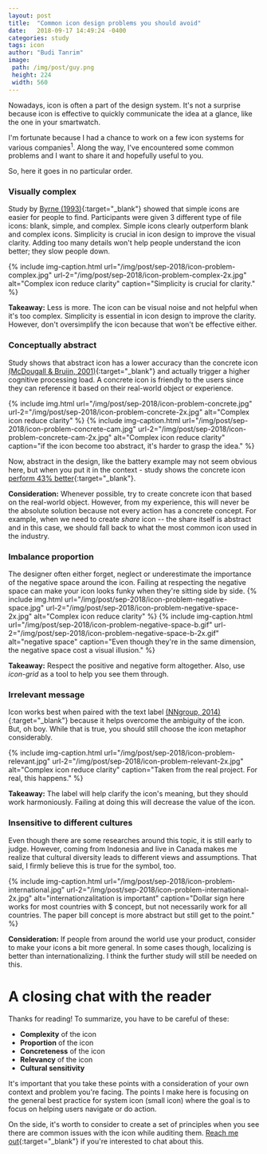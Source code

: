 ```yaml
---
layout: post
title:  "Common icon design problems you should avoid"
date:   2018-09-17 14:49:24 -0400
categories: study
tags: icon
author: "Budi Tanrim"
image:
 path: /img/post/guy.png
 height: 224
 width: 560
---
```


Nowadays, icon is often a part of the design system. It's not a surprise because icon is effective to quickly communicate the idea at a glance, like the one in your smartwatch.

I'm fortunate because I had a chance to work on a few icon systems for various companies<sup>1</sup>. Along the way, I've encountered some common problems and I want to share it and hopefully useful to you. 

So, here it goes in no particular order.

<!-- ![image](/img/post/guy.png) -->
<!-- {% include img.html url="/img/post/guy.png" url-2="/img/post/guy-2.png" description="guy" %} -->

### Visually complex
Study by [Byrne (1993)][complex]{:target="_blank"} showed that simple icons are easier for people to find. Participants were given 3 different type of file icons: blank, simple, and complex. Simple icons clearly outperform blank and complex icons. Simplicity is crucial in icon design to improve the visual clarity. Adding too many details won't help people understand the icon better; they slow people down.

{% include img-caption.html url="/img/post/sep-2018/icon-problem-complex.jpg" url-2="/img/post/sep-2018/icon-problem-complex-2x.jpg" alt="Complex icon reduce clarity" caption="Simplicity is crucial for clarity." %}

**Takeaway:** Less is more. The icon can be visual noise and not helpful when it's too complex. Simplicity is essential in icon design to improve the clarity. However, don't oversimplify the icon because that won't be effective either.


### Conceptually abstract
Study shows that abstract icon has a lower accuracy than the concrete icon [(McDougall & Bruijn, 2001)][mcdougall]{:target="_blank"} and actually trigger a higher cognitive processing load. A concrete icon is friendly to the users since they can reference it based on their real-world object or experience.

{% include img.html url="/img/post/sep-2018/icon-problem-concrete.jpg" url-2="/img/post/sep-2018/icon-problem-concrete-2x.jpg" alt="Complex icon reduce clarity" %}
{% include img-caption.html url="/img/post/sep-2018/icon-problem-concrete-cam.jpg" url-2="/img/post/sep-2018/icon-problem-concrete-cam-2x.jpg" alt="Complex icon reduce clarity" caption="if the icon become too abstract, it's harder to grasp the idea." %}

Now, abstract in the design, like the battery example may not seem obvious here, but when you put it in the context - study shows the concrete icon [perform 43% better][icon-concreteness]{:target="_blank"}.

**Consideration:** Whenever possible, try to create concrete icon that based on the real-world object. However, from my experience, this will never be the absolute solution because not every action has a concrete concept. For example, when we need to create _share_ icon -- the share itself is abstract and in this case, we should fall back to what the most common icon used in the industry.

### Imbalance proportion
The designer often either forget, neglect or underestimate the importance of the negative space around the icon. Failing at respecting the negative space can make your icon looks funky when they're sitting side by side.
{% include img.html url="/img/post/sep-2018/icon-problem-negative-space.jpg" url-2="/img/post/sep-2018/icon-problem-negative-space-2x.jpg" alt="Complex icon reduce clarity" %}
{% include img-caption.html url="/img/post/sep-2018/icon-problem-negative-space-b.gif" url-2="/img/post/sep-2018/icon-problem-negative-space-b-2x.gif" alt="negative space" caption="Even though they're in the same dimension, the negative space cost a visual illusion." %}

**Takeaway:** Respect the positive and negative form altogether. Also, use _icon-grid_ as a tool to help you see them through.


### Irrelevant message
Icon works best when paired with the text label [(NNgroup, 2014)][nngroup-research]{:target="_blank"} because it helps overcome the ambiguity of the icon.
But, oh boy. While that is true, you should still choose the icon metaphor considerably.

{% include img-caption.html url="/img/post/sep-2018/icon-problem-relevant.jpg" url-2="/img/post/sep-2018/icon-problem-relevant-2x.jpg" alt="Complex icon reduce clarity" caption="Taken from the real project. For real, this happens." %}

**Takeaway:** The label will help clarify the icon's meaning, but they should work harmoniously. Failing at doing this will decrease the value of the icon.

### Insensitive to different cultures
Even though there are some researches around this topic, it is still early to judge. However, coming from Indonesia and live in Canada makes me realize that cultural diversity leads to different views and assumptions. That said, I firmly believe this is true for the symbol, too.

{% include img-caption.html url="/img/post/sep-2018/icon-problem-international.jpg" url-2="/img/post/sep-2018/icon-problem-international-2x.jpg" alt="internationzalitation is important" caption="Dollar sign here works for most countries with $ concept, but not necessarily work for all countries. The paper bill concept is more abstract but still get to the point." %}

**Consideration:** If people from around the world use your product, consider to make your icons a bit more general. In some cases though, localizing is better than internationalizing. I think the further study will still be needed on this.

# A closing chat with the reader
Thanks for reading! To summarize, you have to be careful of these:
- **Complexity** of the icon
- **Proportion** of the icon
- **Concreteness** of the icon
- **Relevancy** of the icon
- **Cultural sensitivity**

It's important that you take these points with a consideration of your own context and problem you're facing. The points I make here is focusing on the general best practice for system icon (small icon) where the goal is to focus on helping users navigate or do action.

On the side, it's worth to consider to create a set of principles when you see there are common issues with the icon while auditing them. [Reach me out][buditwitter]{:target="_blank"} if you're interested to chat about this.

[complex]: https://www.researchgate.net/publication/2466259_Using_Icons_to_Find_Documents_Simplicity_Is_Critical
[nngroup-research]: https://www.nngroup.com/articles/icon-usability/
[mcdougall]: https://www.researchgate.net/publication/12797317_Measuring_symbol_and_icon_characteristics_Norms_for_concreteness_complexity_meaningfulness_familiarity_and_semantic_distance_for_239_symbols
[concrete]: http://www.comm.rwth-aachen.de/files/effects_of_icon_concreteness.pdf
[icon-concreteness]: https://link.springer.com/chapter/10.1007/978-3-540-70540-6_12
[other-concreteness]: https://www.researchgate.net/publication/221009688_Effects_of_Icon_Concreteness_and_Complexity_on_Semantic_Transparency_Younger_vs_Older_Users
[buditwitter]: https://twitter.com/buditanrim

